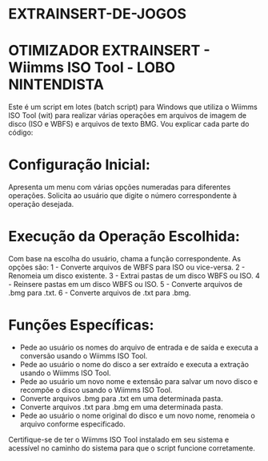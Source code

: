 # EXTRAINSERT-DE-JOGOS

# OTIMIZADOR EXTRAINSERT - Wiimms ISO Tool - LOBO NINTENDISTA

Este é um script em lotes (batch script) para Windows que utiliza o Wiimms ISO Tool (wit) para realizar várias operações em arquivos de imagem de disco (ISO e WBFS) e arquivos de texto BMG. Vou explicar cada parte do código:

# Configuração Inicial:

Apresenta um menu com várias opções numeradas para diferentes operações.
Solicita ao usuário que digite o número correspondente à operação desejada.

# Execução da Operação Escolhida:

Com base na escolha do usuário, chama a função correspondente. As opções são:
 1 - Converte arquivos de WBFS para ISO ou vice-versa.
 2 - Renomeia um disco existente.
 3 - Extrai pastas de um disco WBFS ou ISO.
 4 - Reinsere pastas em um disco WBFS ou ISO.
 5 - Converte arquivos de .bmg para .txt.
 6 - Converte arquivos de .txt para .bmg.

# Funções Específicas:

- Pede ao usuário os nomes do arquivo de entrada e de saída e executa a conversão usando o Wiimms ISO Tool.
- Pede ao usuário o nome do disco a ser extraído e executa a extração usando o Wiimms ISO Tool.
- Pede ao usuário um novo nome e extensão para salvar um novo disco e recompõe o disco usando o Wiimms ISO Tool.
- Converte arquivos .bmg para .txt em uma determinada pasta.
- Converte arquivos .txt para .bmg em uma determinada pasta.
- Pede ao usuário o nome original do disco e um novo nome, renomeia o arquivo conforme especificado.

Certifique-se de ter o Wiimms ISO Tool instalado em seu sistema e acessível no caminho do sistema para que o script funcione corretamente.

